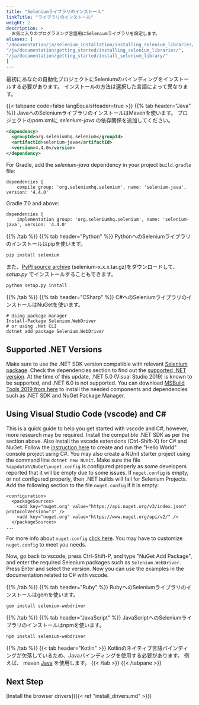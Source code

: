 ```yaml
---
title: "Seleniumライブラリのインストール"
linkTitle: "ライブラリのインストール"
weight: 2
description: >
  お気に入りのプログラミング言語用にSeleniumライブラリを設定します。
aliases: [
"/documentation/ja/selenium_installation/installing_selenium_libraries/",
"/ja/documentation/getting_started/installing_selenium_libraries/",
"/ja/documentation/getting_started/install_selenium_library/"
]
---
```


最初にあなたの自動化プロジェクトにSeleniumのバインディングをインストールする必要があります。
インストールの方法は選択した言語によって異なります。

{{< tabpane code=false langEqualsHeader=true >}}
  {{% tab header="Java" %}}
JavaへのSeleniumライブラリのインストールはMavenを使います。
プロジェクトのpom.xmlに _selenium-java_ の依存関係を追加してください。

```xml
<dependency>
  <groupId>org.seleniumhq.selenium</groupId>
  <artifactId>selenium-java</artifactId>
  <version>4.4.0</version>
</dependency>
```

For Gradle, add the _selenium-java_ dependency in your project `build.gradle` file:

```text
dependencies {
    compile group: 'org.seleniumhq.selenium', name: 'selenium-java', version: '4.4.0'
```

Gradle 7.0 and above:

```text
dependencies {
    implementation group: 'org.seleniumhq.selenium', name: 'selenium-java', version: '4.4.0'
```

  {{% /tab %}}
  {{% tab header="Python" %}}
  PythonへのSeleniumライブラリのインストールはpipを使います。

```shell
pip install selenium
```

また、[PyPI source archive](https://pypi.org/project/selenium/#files)
(selenium-x.x.x.tar.gz)をダウンロードして、 _setup.py_ でインストールすることもできます。

```shell
python setup.py install
```
  {{% /tab %}}
  {{% tab header="CSharp" %}}
  C#へのSeleniumライブラリのインストールはNuGetを使います。

```shell
# Using package manager
Install-Package Selenium.WebDriver
# or using .Net CLI
dotnet add package Selenium.WebDriver
```
## Supported .NET Versions
Make sure to use the .NET SDK version compatible with relevant [Selenium package](https://www.nuget.org/packages/Selenium.WebDriver).
Check the dependencies section to find out the [supported .NET version](https://dotnet.microsoft.com/en-us/download/dotnet).
At the time of this update, .NET 5.0 (Visual Studio 2019) is known to be supported, and .NET 6.0 is not supported.
You can download [MSBuild Tools 2019 from here](https://docs.microsoft.com/en-us/visualstudio/install/create-an-offline-installation-of-visual-studio?view=vs-2019) to install the needed components and dependencies such as .NET SDK and NuGet Package Manager.

## Using Visual Studio Code (vscode) and C#
This is a quick guide to help you get started with vscode and C#, however, more research may be required.
Install the compatible .NET SDK as per the section above.
Also install the vscode extensions (Ctrl-Shift-X) for C# and NuGet.
Follow the [instruction here](https://docs.microsoft.com/en-us/dotnet/core/tutorials/with-visual-studio-code?pivots=dotnet-5-0) 
to create and run the "Hello World" console project using C#.
You may also create a NUnit starter project using the command line `dotnet new NUnit`.
Make sure the file `%appdata%\NuGet\nuget.config` is configured properly as some developers reported that it will be empty due to some issues.
If `nuget.config` is empty, or not configured properly, then .NET builds will fail for Selenium Projects.
Add the following section to the file `nuget.config` if it is empty:
```
<configuration>
  <packageSources>
    <add key="nuget.org" value="https://api.nuget.org/v3/index.json" protocolVersion="3" />
    <add key="nuget.org" value="https://www.nuget.org/api/v2/" />   
  </packageSources>
...
```
For more info about `nuget.config` [click here](https://docs.microsoft.com/en-us/nuget/reference/nuget-config-file).
You may have to customize `nuget.config` to meet you needs.

Now, go back to vscode, press Ctrl-Shift-P, and type "NuGet Add Package", and enter the required Selenium packages such as `Selenium.WebDriver`.
Press Enter and select the version.
Now you can use the examples in the documentation related to C# with vscode.
 
  {{% /tab %}}
  {{% tab header="Ruby" %}}
  RubyへのSeleniumライブラリのインストールはgemを使います。

```shell
gem install selenium-webdriver
```
  {{% /tab %}}
  {{% tab header="JavaScript" %}}
  JavaScriptへのSeleniumライブラリのインストールはnpmを使います。

```shell
npm install selenium-webdriver
```
  {{% /tab %}}
  {{< tab header="Kotlin" >}}
  Kotlinのネイティブ言語バインディングが欠落しているため、Javaバインディングを使用する必要があります。
  例えば、 maven [Java](#java) を使用します。
  {{< /tab >}}
{{< /tabpane >}}

## Next Step
[Install the browser drivers]({{< ref "install_drivers.md" >}})
